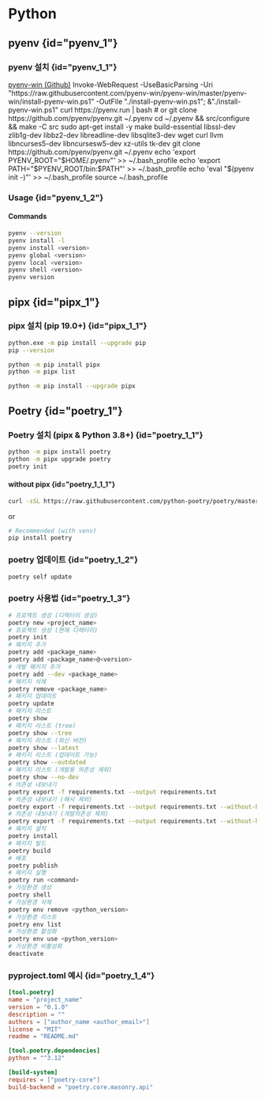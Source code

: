 # Python
## pyenv {id="pyenv_1"}
### pyenv 설치 {id="pyenv_1_1"}
<tabs>
    <tab title="Windows">
        <a href="https://github.com/pyenv-win/pyenv-win">pyenv-win (Github)</a>
        <code-block lang="shell">
            Invoke-WebRequest -UseBasicParsing -Uri "https://raw.githubusercontent.com/pyenv-win/pyenv-win/master/pyenv-win/install-pyenv-win.ps1" -OutFile "./install-pyenv-win.ps1"; &"./install-pyenv-win.ps1"
        </code-block>
    </tab>
    <tab title="Linux (source)">
        <code-block lang="bash">
            curl https://pyenv.run | bash
            # or
            git clone https://github.com/pyenv/pyenv.git ~/.pyenv
            cd ~/.pyenv && src/configure && make -C src
        </code-block>
    </tab>
    <tab title="Linux (apt)">
        <code-block lang="bash">
            sudo apt-get install -y make build-essential libssl-dev zlib1g-dev libbz2-dev libreadline-dev libsqlite3-dev wget curl llvm libncurses5-dev libncursesw5-dev xz-utils tk-dev
            git clone https://github.com/pyenv/pyenv.git ~/.pyenv
            echo 'export PYENV_ROOT="$HOME/.pyenv"' >> ~/.bash_profile
            echo 'export PATH="$PYENV_ROOT/bin:$PATH"' >> ~/.bash_profile
            echo 'eval "$(pyenv init -)"' >> ~/.bash_profile
            source ~/.bash_profile
        </code-block>
    </tab>
</tabs>

### Usage {id="pyenv_1_2"}
#### Commands
```bash
pyenv --version
pyenv install -l
pyenv install <version>
pyenv global <version>
pyenv local <version>
pyenv shell <version>
pyenv version
```

## pipx {id="pipx_1"}
### pipx 설치 (pip 19.0+) {id="pipx_1_1"}
```bash
python.exe -m pip install --upgrade pip
pip --version

python -m pip install pipx
python -m pipx list

python -m pip install --upgrade pipx
```

## Poetry {id="poetry_1"}
### Poetry 설치 (pipx & Python 3.8+) {id="poetry_1_1"}
```bash
python -m pipx install poetry
python -m pipx upgrade poetry
poetry init
```
#### without pipx {id="poetry_1_1_1"}
```bash
curl -sSL https://raw.githubusercontent.com/python-poetry/poetry/master/get-poetry.py | python
```
or 
```Bash
# Recommended (with venv)
pip install poetry
```

### poetry 업데이트 {id="poetry_1_2"}
```bash
poetry self update
```

### poetry 사용법 {id="poetry_1_3"}
```bash
# 프로젝트 생성 (디렉터리 생성)
poetry new <project_name>
# 프로젝트 생성 (현재 디렉터리)
poetry init
# 패키지 추가
poetry add <package_name>
poetry add <package_name>@<version>
# 개발 패키지 추가
poetry add --dev <package_name>
# 패키지 삭제
poetry remove <package_name>
# 패키지 업데이트
poetry update
# 패키지 리스트
poetry show
# 패키지 리스트 (tree)
poetry show --tree
# 패키지 리스트 (최신 버전)
poetry show --latest
# 패키지 리스트 (업데이트 가능)
poetry show --outdated
# 패키지 리스트 (개발용 의존성 제외)
poetry show --no-dev
# 의존성 내보내기
poetry export -f requirements.txt --output requirements.txt
# 의존성 내보내기 (해시 제외)
poetry export -f requirements.txt --output requirements.txt --without-hashes
# 의존성 내보내기 (개발의존성 제외)
poetry export -f requirements.txt --output requirements.txt --without-hashes --without dev
# 패키지 설치
poetry install
# 패키지 빌드
poetry build
# 배포
poetry publish
# 패키지 실행
poetry run <command>
# 가상환경 생성
poetry shell
# 가상환경 삭제
poetry env remove <python_version>
# 가상환경 리스트
poetry env list
# 가상환경 활성화
poetry env use <python_version>
# 가상환경 비활성화 
deactivate
```

### pyproject.toml 예시 {id="poetry_1_4"}
```toml
[tool.poetry]
name = "project_name"
version = "0.1.0"
description = ""
authors = ["author_name <author_email>"]
license = "MIT"
readme = "README.md"

[tool.poetry.dependencies]
python = "^3.12"

[build-system]
requires = ["poetry-core"]
build-backend = "poetry.core.masonry.api"
```
